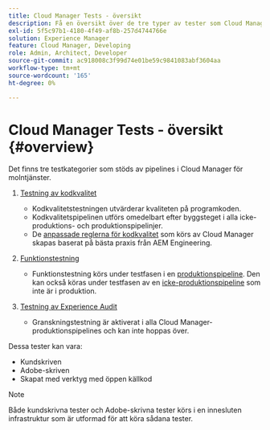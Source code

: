 ```yaml
---
title: Cloud Manager Tests - översikt
description: Få en översikt över de tre typer av tester som Cloud Manager automatiskt kör för att säkerställa kvaliteten på din anpassade kod.
exl-id: 5f5c97b1-4180-4f49-af8b-257d4744766e
solution: Experience Manager
feature: Cloud Manager, Developing
role: Admin, Architect, Developer
source-git-commit: ac918008c3f99d74e01be59c9841083abf3604aa
workflow-type: tm+mt
source-wordcount: '165'
ht-degree: 0%

---
```



# Cloud Manager Tests - översikt {#overview}

Det finns tre testkategorier som stöds av pipelines i Cloud Manager för molntjänster.

1. [Testning av kodkvalitet](/help/implementing/cloud-manager/code-quality-testing.md)

   * Kodkvalitetstestningen utvärderar kvaliteten på programkoden.
   * Kodkvalitetspipelinen utförs omedelbart efter byggsteget i alla icke-produktions- och produktionspipelinjer.
   * De [anpassade reglerna för kodkvalitet](/help/implementing/cloud-manager/custom-code-quality-rules.md) som körs av Cloud Manager skapas baserat på bästa praxis från AEM Engineering.

1. [Funktionstestning](/help/implementing/cloud-manager/functional-testing.md)

   * Funktionstestning körs under testfasen i en [produktionspipeline](/help/implementing/cloud-manager/configuring-pipelines/configuring-production-pipelines.md). Den kan också köras under testfasen av en [icke-produktionspipeline](/help/implementing/cloud-manager/configuring-pipelines/configuring-non-production-pipelines.md) som inte är i produktion.

1. [Testning av Experience Audit](/help/implementing/cloud-manager/reports/report-experience-audit.md)

   * Granskningstestning är aktiverat i alla Cloud Manager-produktionspipelines och kan inte hoppas över.

Dessa tester kan vara:

* Kundskriven
* Adobe-skriven
* Skapat med verktyg med öppen källkod

>[!NOTE]
>
> Både kundskrivna tester och Adobe-skrivna tester körs i en innesluten infrastruktur som är utformad för att köra sådana tester.

